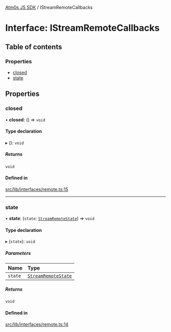 [Atm0s JS SDK](../README.md) / IStreamRemoteCallbacks

# Interface: IStreamRemoteCallbacks

## Table of contents

### Properties

- [closed](IStreamRemoteCallbacks.md#closed)
- [state](IStreamRemoteCallbacks.md#state)

## Properties

### closed

• **closed**: () => `void`

#### Type declaration

▸ (): `void`

##### Returns

`void`

#### Defined in

[src/lib/interfaces/remote.ts:15](https://github.com/8xFF/media-sdk-js/blob/42072f0/src/lib/interfaces/remote.ts#L15)

___

### state

• **state**: (`state`: [`StreamRemoteState`](StreamRemoteState.md)) => `void`

#### Type declaration

▸ (`state`): `void`

##### Parameters

| Name | Type |
| :------ | :------ |
| `state` | [`StreamRemoteState`](StreamRemoteState.md) |

##### Returns

`void`

#### Defined in

[src/lib/interfaces/remote.ts:14](https://github.com/8xFF/media-sdk-js/blob/42072f0/src/lib/interfaces/remote.ts#L14)
